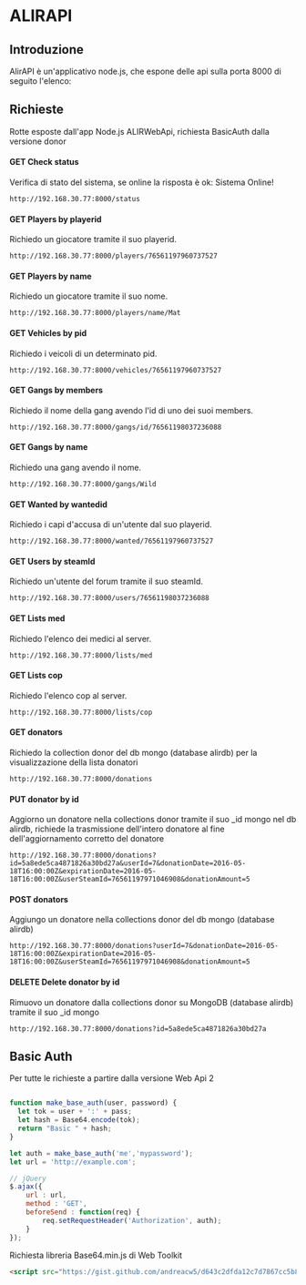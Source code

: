 # ALIRAPI

## Introduzione

AlirAPI è un'applicativo node.js, che espone delle api sulla porta 8000 di seguito l'elenco:

## Richieste

Rotte esposte dall'app Node.js ALIRWebApi, richiesta BasicAuth dalla versione donor

#### GET Check status

Verifica di stato del sistema, se online la risposta è ok: Sistema Online!

```
http://192.168.30.77:8000/status
```

#### GET Players by playerid

Richiedo un giocatore tramite il suo playerid.

```
http://192.168.30.77:8000/players/76561197960737527
```

#### GET Players by name

Richiedo un giocatore tramite il suo nome.

```
http://192.168.30.77:8000/players/name/Mat
```
#### GET Vehicles by pid

Richiedo i veicoli di un determinato pid.

```
http://192.168.30.77:8000/vehicles/76561197960737527
```

#### GET Gangs by members

Richiedo il nome della gang avendo l'id di uno dei suoi members.

```
http://192.168.30.77:8000/gangs/id/76561198037236088
```

#### GET Gangs by name

Richiedo una gang avendo il nome.

```
http://192.168.30.77:8000/gangs/Wild
```

#### GET Wanted by wantedid 

Richiedo i capi d'accusa di un'utente dal suo playerid.

```
http://192.168.30.77:8000/wanted/76561197960737527
```

#### GET Users by steamId

Richiedo un'utente del forum tramite il suo steamId.

```
http://192.168.30.77:8000/users/76561198037236088
```

#### GET Lists med

Richiedo l'elenco dei medici al server.

```
http://192.168.30.77:8000/lists/med
```

#### GET Lists cop

Richiedo l'elenco cop al server.

```
http://192.168.30.77:8000/lists/cop
```

#### GET donators

Richiedo la collection donor del db mongo (database alirdb) per la visualizzazione della lista donatori

```
http://192.168.30.77:8000/donations
```

#### PUT donator by id

Aggiorno un donatore nella collections donor tramite il suo _id mongo nel db alirdb, richiede la trasmissione dell'intero donatore al fine dell'aggiornamento corretto del donatore

```
http://192.168.30.77:8000/donations?id=5a8ede5ca4871826a30bd27a&userId=7&donationDate=2016-05-18T16:00:00Z&expirationDate=2016-05-18T16:00:00Z&userSteamId=76561197971046908&donationAmount=5
```

#### POST donators

Aggiungo un donatore nella collections donor del db mongo (database alirdb)

```
http://192.168.30.77:8000/donations?userId=7&donationDate=2016-05-18T16:00:00Z&expirationDate=2016-05-18T16:00:00Z&userSteamId=76561197971046908&donationAmount=5
```

#### DELETE Delete donator by id

Rimuovo un donatore dalla collections donor su MongoDB (database alirdb) tramite il suo _id mongo

```
http://192.168.30.77:8000/donations?id=5a8ede5ca4871826a30bd27a
```

## Basic Auth

Per tutte le richieste a partire dalla versione Web Api 2

```javascript

function make_base_auth(user, password) {
  let tok = user + ':' + pass;
  let hash = Base64.encode(tok);
  return "Basic " + hash;
}

let auth = make_base_auth('me','mypassword');
let url = 'http://example.com';

// jQuery
$.ajax({
    url : url,
    method : 'GET',
    beforeSend : function(req) {
        req.setRequestHeader('Authorization', auth);
    }
});

```

Richiesta libreria Base64.min.js di Web Toolkit 

```html
<script src="https://gist.github.com/andreacw5/d643c2dfda12c7d7867cc5b82e624e1e.js"></script>
```